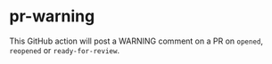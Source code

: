 # pr-warning
This GitHub action will post a WARNING comment on a PR on `opened`, `reopened` or `ready-for-review`.
